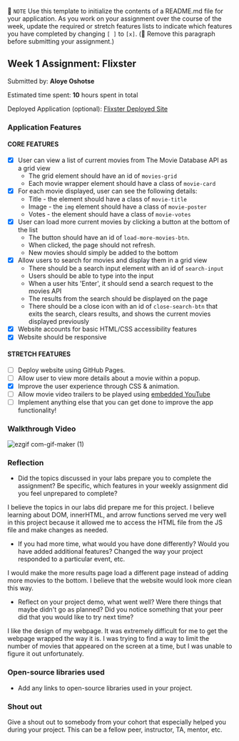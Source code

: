 📝 `NOTE` Use this template to initialize the contents of a README.md file for your application. As you work on your assignment over the course of the week, update the required or stretch features lists to indicate which features you have completed by changing `[ ]` to `[x]`. (🚫 Remove this paragraph before submitting your assignment.)

## Week 1 Assignment: Flixster

Submitted by: **Aloye Oshotse**

Estimated time spent: **10** hours spent in total

Deployed Application (optional): [Flixster Deployed Site](ADD_LINK_HERE)

### Application Features

#### CORE FEATURES

- [x] User can view a list of current movies from The Movie Database API as a grid view
  - The grid element should have an id of `movies-grid`
  - Each movie wrapper element should have a class of `movie-card`
- [x] For each movie displayed, user can see the following details:
  - Title - the element should have a class of `movie-title`
  - Image - the `img` element should have a class of `movie-poster`
  - Votes - the element should have a class of `movie-votes`
- [x] User can load more current movies by clicking a button at the bottom of the list
  - The button should have an id of `load-more-movies-btn`.
  - When clicked, the page should not refresh.
  - New movies should simply be added to the bottom
- [x] Allow users to search for movies and display them in a grid view
  - There should be a search input element with an id of `search-input`
  - Users should be able to type into the input
  - When a user hits 'Enter', it should send a search request to the movies API
  - The results from the search should be displayed on the page
  - There should be a close icon with an id of `close-search-btn` that exits the search, clears results, and shows the current movies displayed previously
- [x] Website accounts for basic HTML/CSS accessibility features
- [x] Website should be responsive

#### STRETCH FEATURES

- [ ] Deploy website using GitHub Pages. 
- [ ] Allow user to view more details about a movie within a popup.
- [x] Improve the user experience through CSS & animation.
- [ ] Allow movie video trailers to be played using [embedded YouTube](https://support.google.com/youtube/answer/171780?hl=en)
- [ ] Implement anything else that you can get done to improve the app functionality!

### Walkthrough Video

![ezgif com-gif-maker (1)](https://user-images.githubusercontent.com/96442350/174467161-e9097cd1-dfbe-4b4b-8fc2-cce76a75c0fb.gif)


### Reflection

* Did the topics discussed in your labs prepare you to complete the assignment? Be specific, which features in your weekly assignment did you feel unprepared to complete?

I believe the topics in our labs did prepare me for this project. I believe learning about DOM, innerHTML, and arrow functions served me very well in this project because it allowed me to access the HTML file from the JS file and make changes as needed. 

* If you had more time, what would you have done differently? Would you have added additional features? Changed the way your project responded to a particular event, etc.
  
I would make the more results page load a different page instead of adding more movies to the bottom. I believe that the website would look more clean this way.

* Reflect on your project demo, what went well? Were there things that maybe didn't go as planned? Did you notice something that your peer did that you would like to try next time?

I like the design of my webpage. It was extremely difficult for me to get the webpage wrapped the way it is. I was trying to find a way to limit the number of movies that appeared on the screen at a time, but I was unable to figure it out unfortunately.  

### Open-source libraries used

- Add any links to open-source libraries used in your project.

### Shout out

Give a shout out to somebody from your cohort that especially helped you during your project. This can be a fellow peer, instructor, TA, mentor, etc.
